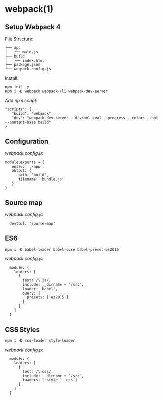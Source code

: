 
# webpack(1)

## Setup Webpack 4

File Structure:

    ├── app
    │   └── main.js
    ├── build
    │   └── index.html
    ├── package.json
    └── webpack.config.js

Install:

    npm init -y
    npm i -D webpack webpack-cli webpack-dev-server

Add _npm script_:

    "scripts": {
       "build": "webpack",
       "dev": "webpack-dev-server --devtool eval --progress --colors --hot --content-base build"
    }

## Configuration

_webpack.config.js_:

    module.exports = {
       entry: './app',
       output: {
          path: 'build',
          filename: 'bundle.js'
       }
    }

## Source map

_webpack.config.js_:

      devtool: 'source-map'

## ES6

    npm i -D babel-loader babel-core babel-preset-es2015

_webpack.config.js_:

      module: {
        loaders: [
          {
            test: /\.js/,
            include: __dirname + '/src',
            loader: 'babel',
            query: {
              presets: ['es2015']
            }
          }
        ]
      }

## CSS Styles

    npm i -D css-loader style-loader

_webpack.config.js_:

      module: {
        loaders: [
          {
            test: /\.css/,
            include: __dirname + '/src',
            loaders: ['style', 'css']
          }
        ]
      }


